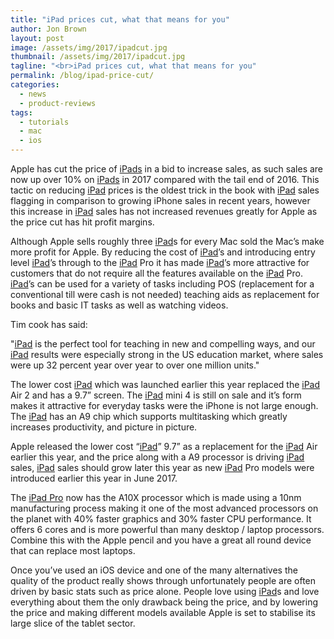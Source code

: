 ```yaml
---
title: "iPad prices cut, what that means for you"
author: Jon Brown
layout: post
image: /assets/img/2017/ipadcut.jpg
thumbnail: /assets/img/2017/ipadcut.jpg
tagline: "<br>iPad prices cut, what that means for you"
permalink: /blog/ipad-price-cut/
categories:
  - news
  - product-reviews
tags:
  - tutorials
  - mac
  - ios
---
```

Apple has cut the price of [iPads][1] in a bid to increase sales, as such sales are now up over 10% on [iPads][1] in 2017 compared with the tail end of 2016. This tactic on reducing [iPad][1] prices is the oldest trick in the book with [iPad][1] sales flagging in comparison to growing iPhone sales in recent years, however this increase in [iPad][1] sales has not increased revenues greatly for Apple as the price cut has hit profit margins.

Although Apple sells roughly three [iPad][1]s for every Mac sold the Mac’s make more profit for Apple. By reducing the cost of [iPad][1]’s and introducing entry level [iPad][1]’s through to the [iPad][1] Pro it has made [iPad][1]’s more attractive for customers that do not require all the features available on the [iPad][1] Pro. [iPad][1]’s can be used for a variety of tasks including POS (replacement for a conventional till were cash is not needed) teaching aids as replacement for books and basic IT tasks as well as watching videos.

Tim cook has said:

"[iPad][1] is the perfect tool for teaching in new and compelling ways, and our [iPad][1] results were especially strong in the US education market, where sales were up 32 percent year over year to over one million units."

The lower cost [iPad][1] which was launched earlier this year replaced the [iPad][1] Air 2 and has a 9.7” screen. The [iPad][1] mini 4 is still on sale and it’s form makes it attractive for everyday tasks were the iPhone is not large enough. The [iPad][1] has an A9 chip which supports multitasking which greatly increases productivity, and picture in picture.

Apple released the lower cost “[iPad][1]” 9.7” as a replacement for the [iPad][1] Air earlier this year, and the price along with a A9 processor is driving [iPad][1] sales, [iPad][1] sales should grow later this year as new [iPad][1] Pro models were introduced earlier this year in June 2017.

The [iPad Pro][2] now has the A10X processor which is made using a 10nm manufacturing process making it one of the most advanced processors on the planet with 40% faster graphics and 30% faster CPU performance. It offers 6 cores and is more powerful than many desktop / laptop processors. Combine this with the Apple pencil and you have a great all round device that can replace most laptops.

Once you’ve used an iOS device and one of the many alternatives the quality of the product really shows through unfortunately people are often driven by basic stats such as price alone. People love using [iPad][1]s and love everything about them the only drawback being the price, and by lowering the price and making different models available Apple is set to stabilise its large slice of the tablet sector.

[1]:https://www.apple.com/ipad-9.7/
[2]:https://www.apple.com/ipad-pro/

